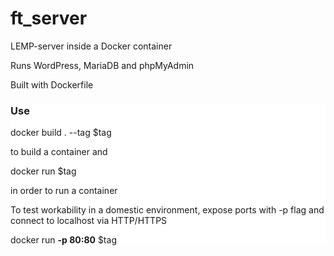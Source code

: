 
<h1> ft_server </h1>

<div><p> LEMP-server inside a Docker container

Runs WordPress, MariaDB and phpMyAdmin

Built with Dockerfile </p></div>
<div style="background-color:white;">
<h3>Use </h3>

<div>  docker build . --tag $tag </div>

to build a container and

  docker run $tag

in order to run a container

To test workability in a domestic environment, expose ports with -p flag and connect to localhost via HTTP/HTTPS

  docker run **-p 80:80** $tag
  
</div>

